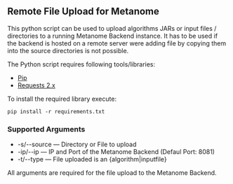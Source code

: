 ## Remote File Upload for Metanome

This python script can be used to upload algorithms JARs or input files / directories to a running Metanome Backend instance. 
It has to be used if the backend is hosted on a remote server were adding file by copying them into the source directories is not possible.

The Python script requires following tools/libraries:

* [Pip](https://pip.pypa.io/en/stable/)
* [Requests 2.x](http://docs.python-requests.org/en/master/#)

To install the required library execute:

```pip install -r requirements.txt```


### Supported Arguments
* -s/--source — Directory or File to upload
* -ip/--ip — IP and Port of the Metanome Backend (Defaul Port: 8081)
* -t/--type — File uploaded is an {algorithm|inputfile} 

All arguments are required for the file upload to the Metanome Backend.

